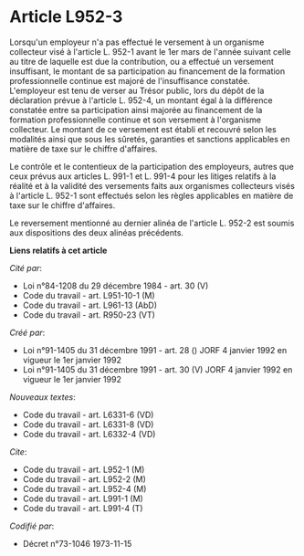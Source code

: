 # Article L952-3

Lorsqu'un employeur n'a pas effectué le versement à un organisme collecteur visé à l'article L. 952-1 avant le 1er mars de
l'année suivant celle au titre de laquelle est due la contribution, ou a effectué un versement insuffisant, le montant de sa
participation au financement de la formation professionnelle continue est majoré de l'insuffisance constatée. L'employeur est
tenu de verser au Trésor public, lors du dépôt de la déclaration prévue à l'article L. 952-4, un montant égal à la différence
constatée entre sa participation ainsi majorée au financement de la formation professionnelle continue et son versement à
l'organisme collecteur. Le montant de ce versement est établi et recouvré selon les modalités ainsi que sous les sûretés,
garanties et sanctions applicables en matière de taxe sur le chiffre d'affaires.

Le contrôle et le contentieux de la participation des employeurs, autres que ceux prévus aux articles L. 991-1 et L. 991-4
pour les litiges relatifs à la réalité et à la validité des versements faits aux organismes collecteurs visés à l'article L.
952-1 sont effectués selon les règles applicables en matière de taxe sur le chiffre d'affaires.

Le reversement mentionné au dernier alinéa de l'article L. 952-2 est soumis aux dispositions des deux alinéas précédents.

**Liens relatifs à cet article**

_Cité par_:

  - Loi n°84-1208 du 29 décembre 1984 - art. 30 (V)
  - Code du travail - art. L951-10-1 (M)
  - Code du travail - art. L961-13 (AbD)
  - Code du travail - art. R950-23 (VT)

_Créé par_:

  - Loi n°91-1405 du 31 décembre 1991 - art. 28 () JORF 4 janvier 1992 en vigueur le 1er janvier 1992
  - Loi n°91-1405 du 31 décembre 1991 - art. 30 (V) JORF 4 janvier 1992 en vigueur le 1er janvier 1992

_Nouveaux textes_:

  - Code du travail - art. L6331-6 (VD)
  - Code du travail - art. L6331-8 (VD)
  - Code du travail - art. L6332-4 (VD)

_Cite_:

  - Code du travail - art. L952-1 (M)
  - Code du travail - art. L952-2 (M)
  - Code du travail - art. L952-4 (M)
  - Code du travail - art. L991-1 (M)
  - Code du travail - art. L991-4 (T)

_Codifié par_:

  - Décret n°73-1046 1973-11-15
